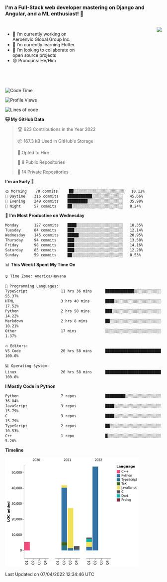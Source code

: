 ### I'm a Full-Stack web developer mastering on Django and Angular, and a ML enthusiast!  👋

<br/>

<img align="right" height="250"  src="https://media1.giphy.com/media/qgQUggAC3Pfv687qPC/giphy.gif?cid=ecf05e470ttfxgsj072btembitu1zn4ti3t3cdyg4jo5b3by&rid=giphy.gif&ct=g" />

 <div style="width:50%">
    <ul>
      <li>🔭 I’m currently working on Aeroenvio Global Group Inc.</li>
      <li>🌱 I’m currently learning Flutter</li>
      <li>👯 I’m looking to collaborate on open source projects</li>
      <li>😄 Pronouns: He/Him</li>
<!--       <li>⚡ Fun fact: I started my first professional project for a company as web dev without knowing any JS </li> -->
    </ul>
  </div>
  
<br/><br/><br/>


<!--START_SECTION:waka-->
![Code Time](http://img.shields.io/badge/Code%20Time-118%20hrs%2011%20mins-blue)

![Profile Views](http://img.shields.io/badge/Profile%20Views-0-blue)

![Lines of code](https://img.shields.io/badge/From%20Hello%20World%20I%27ve%20Written-125%20Thousand%20lines%20of%20code-blue)

**🐱 My GitHub Data** 

> 🏆 623 Contributions in the Year 2022
 > 
> 📦 167.3 kB Used in GitHub's Storage 
 > 
> 💼 Opted to Hire
 > 
> 📜 8 Public Repositories 
 > 
> 🔑 14 Private Repositories  
 > 
**I'm an Early 🐤** 

```text
🌞 Morning    70 commits     ██░░░░░░░░░░░░░░░░░░░░░░░   10.12% 
🌆 Daytime    316 commits    ███████████░░░░░░░░░░░░░░   45.66% 
🌃 Evening    249 commits    █████████░░░░░░░░░░░░░░░░   35.98% 
🌙 Night      57 commits     ██░░░░░░░░░░░░░░░░░░░░░░░   8.24%

```
📅 **I'm Most Productive on Wednesday** 

```text
Monday       127 commits    ████░░░░░░░░░░░░░░░░░░░░░   18.35% 
Tuesday      84 commits     ███░░░░░░░░░░░░░░░░░░░░░░   12.14% 
Wednesday    145 commits    █████░░░░░░░░░░░░░░░░░░░░   20.95% 
Thursday     94 commits     ███░░░░░░░░░░░░░░░░░░░░░░   13.58% 
Friday       98 commits     ███░░░░░░░░░░░░░░░░░░░░░░   14.16% 
Saturday     85 commits     ███░░░░░░░░░░░░░░░░░░░░░░   12.28% 
Sunday       59 commits     ██░░░░░░░░░░░░░░░░░░░░░░░   8.53%

```


📊 **This Week I Spent My Time On** 

```text
⌚︎ Time Zone: America/Havana

💬 Programming Languages: 
TypeScript               11 hrs 36 mins      █████████████░░░░░░░░░░░░   55.37% 
HTML                     3 hrs 40 mins       ████░░░░░░░░░░░░░░░░░░░░░   17.52% 
Python                   2 hrs 58 mins       ███░░░░░░░░░░░░░░░░░░░░░░   14.22% 
Markdown                 2 hrs 8 mins        ██░░░░░░░░░░░░░░░░░░░░░░░   10.21% 
Other                    17 mins             ░░░░░░░░░░░░░░░░░░░░░░░░░   1.37%

🔥 Editors: 
VS Code                  20 hrs 58 mins      █████████████████████████   100.0%

💻 Operating System: 
Linux                    20 hrs 58 mins      █████████████████████████   100.0%

```

**I Mostly Code in Python** 

```text
Python                   7 repos             █████████░░░░░░░░░░░░░░░░   36.84% 
JavaScript               3 repos             ████░░░░░░░░░░░░░░░░░░░░░   15.79% 
C                        3 repos             ████░░░░░░░░░░░░░░░░░░░░░   15.79% 
TypeScript               2 repos             ██░░░░░░░░░░░░░░░░░░░░░░░   10.53% 
C++                      1 repo              █░░░░░░░░░░░░░░░░░░░░░░░░   5.26%

```


**Timeline**

![Chart not found](https://raw.githubusercontent.com/dfg-98/dfg-98/main/charts/bar_graph.png) 


 Last Updated on 07/04/2022 12:34:46 UTC
<!--END_SECTION:waka-->
